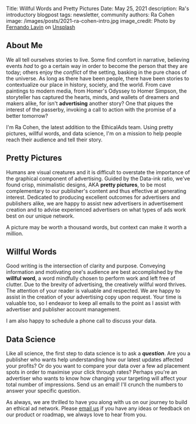 Title: Willful Words and Pretty Pictures
Date: May 25, 2021
description: Ra's introductory blogpost 
tags: newsletter, community
authors: Ra Cohen
image: /images/posts/2021-ra-cohen-intro.jpg
image_credit: <span>Photo by <a href="https://unsplash.com/@filmlav?utm_source=unsplash&utm_medium=referral&utm_content=creditCopyText">Fernando Lavin</a> on <a href="https://unsplash.com/s/photos/kintsugi?utm_source=unsplash&utm_medium=referral&utm_content=creditCopyText">Unsplash</a></span>


[comment]: # (The picture is of kintsugi, a piece of pottery who's cracks are not hidden, but highlighted artfully to tell this plate's story as no other can.)

## About Me

We all tell ourselves stories to live. Some find comfort in narrative, believing events *had* to go a certain way in order to become the person that they are today; others enjoy the *conflict* of the setting, basking in the pure chaos of the universe. As long as there have been people, there have been stories to contextualize our place in history, society, and the world. From cave paintings to modern media, from Homer's Odyssey to Homer Simpson, the storyteller has captured the hearts, minds, and wallets of dreamers and makers alike, for isn't **advertising** another story? One that piques the interest of the passerby, invoking a call to action with the promise of a better tomorrow? 

I'm Ra Cohen, the latest addition to the EthicalAds team. Using pretty pictures, willful words, and data science, I'm on a mission to help people reach their audience and tell their story.    


## Pretty Pictures

Humans are visual creatures and it is difficult to overstate the importance of the graphical component of advertising. Guided by the Data-ink ratio, we've found crisp, minimalistic designs, AKA **pretty pictures**, to be most complementary to our publisher's content and thus effective at generating interest. Dedicated to producing excellent outcomes for advertisers and publishers alike, we are happy to assist new advertisers in advertisement creation and to advise experienced advertisers on what types of ads work best on our unique network.    

A picture may be worth a thousand words, but context can make it worth a million. 


## Willful Words

Good writing is the intersection of clarity and purpose. Conveying information and motivating one's audience are best accomplished by the **willful word**, a word mindfully chosen to perform work and left free of clutter. Due to the brevity of advertising, the creatively willful word thrives. The attention of your reader is valuable and respected. We are happy to assist in the creation of your advertising copy upon request. Your time is valuable too, so I endeavor to keep all emails to the point as I assist with advertiser and publisher account management. 

I am also happy to schedule a phone call to discuss your data. 


## Data Science

Like all science, the first step to data science is to ask a ***question***. Are you a publisher who wants help understanding how our latest updates affected your profits? Or do you want to compare your data over a few ad placement spots in order to maximise your click through rates? Perhaps you're an advertiser who wants to know how changing your targeting will affect your total number of impressions. Send us an email! I'll crunch the numbers to answer your specific question.  


As always, we are thrilled to have you along with us on our journey to build an ethical ad network.
Please [email us](mailto:ads@ethicalads.io) if you have any ideas or feedback on our product or roadmap,
we always love to hear from you.
